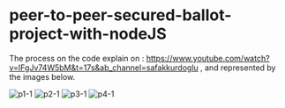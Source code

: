 # peer-to-peer-secured-ballot-project-with-nodeJS

The process on the code explain on : https://www.youtube.com/watch?v=IFgJv74W5bM&t=17s&ab_channel=safakkurdoglu ,
and represented by the images below.

![p1-1](https://user-images.githubusercontent.com/67630859/181914707-ef1ac548-4e50-4f73-a2ad-094eecd79858.jpg)
![p2-1](https://user-images.githubusercontent.com/67630859/181914719-2e998c2d-c6e2-4df9-9f0c-2c5fd46ba1e9.jpg)
![p3-1](https://user-images.githubusercontent.com/67630859/181914725-9e6a2174-18b1-4312-8d4d-fc7ba435fe43.jpg)
![p4-1](https://user-images.githubusercontent.com/67630859/181914728-a84b0dea-e112-4ad8-bdf9-32928dc7d5b7.jpg)
